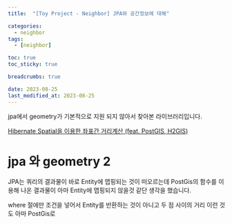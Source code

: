 ```yaml
---
title:  "[Toy Project - Neighbor] JPA와 공간정보에 대해"

categories:
  - neighbor
tags:
  - [neighbor]

toc: true
toc_sticky: true

breadcrumbs: true

date: 2023-08-25
last_modified_at: 2023-08-25
---
```



jpa에서 geometry가 기본적으로 지원 되지 않아서 찾아본 라이브러리입니다.

[Hibernate Spatial을 이용한 좌표간 거리계산 (feat. PostGIS, H2GIS)](https://seongsu.me/skill/hibernate-spatial/)

# jpa 와 geometry 2

JPA는 쿼리의 결과물이 바로 Entity에 맵핑되는 것이 떠오르는데 PostGis의 함수를 이용해 나온 결과물이 아마 Entity에 맵핑되지 않을것 같단 생각을 했습니다.

where 절에만 조건을 넣어서 Entity를 반환하는 것이 아니고 두 점 사이의 거리 이런 것도 아마 PostGis로